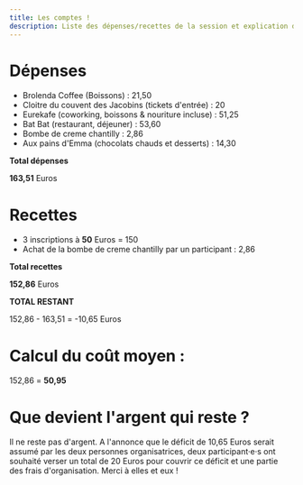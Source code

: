 ```yaml
---
title: Les comptes !
description: Liste des dépenses/recettes de la session et explication de l'utilisation des sous qui restent
---
```


# Dépenses

* Brolenda Coffee (Boissons) : 21,50
* Cloitre du couvent des Jacobins (tickets d'entrée) : 20
* Eurekafe (coworking, boissons & nouriture incluse) : 51,25
* Bat Bat (restaurant, déjeuner) : 53,60
* Bombe de creme chantilly : 2,86
* Aux pains d'Emma (chocolats chauds et desserts) : 14,30 

**Total dépenses**

**163,51** Euros

# Recettes

* 3 inscriptions à **50** Euros = 150
* Achat de la bombe de creme chantilly par un participant : 2,86

**Total recettes**

**152,86** Euros

**TOTAL RESTANT**

152,86 - 163,51 = -10,65 Euros

# Calcul du coût moyen  :

152,86 = **50,95**

# Que devient l'argent qui reste ? 

Il ne reste pas d'argent. A l'annonce que le déficit de 10,65 Euros serait assumé par les deux personnes organisatrices, deux participant·e·s ont souhaité verser un total de 20 Euros pour couvrir ce déficit et une partie des frais d'organisation. Merci à elles et eux !

